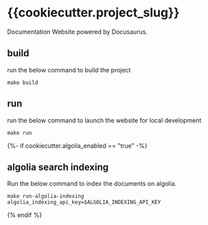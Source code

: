 # {{cookiecutter.project_slug}}

Documentation Website powered by Docusaurus.

## build

run the below command to build the project

```shell
make build
```

## run

run the below command to launch the website for local development

```shell
make run
```

{%- if cookiecutter.algolia_enabled == "true" -%}
## algolia search indexing

Run the below command to index the documents on algolia.

```shell
make run-algolia-indexing algolia_indexing_api_key=$ALGOLIA_INDEXING_API_KEY
```
{% endif %}
